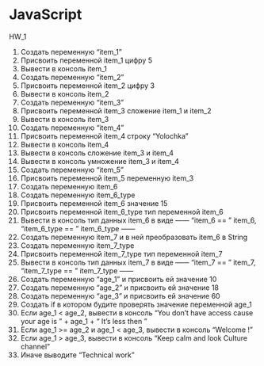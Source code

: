 # JavaScript  
HW_1 
 
 1. Создать переменную “item_1”  
 2. Присвоить переменной item_1 цифру 5  
 3. Вывести в консоль item_1      
 4. Создать переменную “item_2”     
 5. Присвоить переменной item_2 цифру 3    
 6. Вывести в консоль item_2     
 7. Создать переменную “item_3”    
 8. Присвоить переменной item_3 сложение item_1 и item_2       
 9. Вывести в консоль item_3     
 10. Создать переменную “item_4”    
 11. Присвоить переменной item_4 строку “Yolochka”  
 12. Вывести в консоль item_4    
 13. Вывести в консоль сложение item_3 и item_4   
 14. Вывести в консоль умножение item_3 и item_4   
 15. Создать переменную “item_5”   
 16. Присвоить переменной item_5 переменную item_3   
 17. Создать переменную item_6   
 18. Создать переменную item_6_type   
 19. Присвоить переменной item_6 значение 15
 20. Присвоить переменной item_6_type тип переменной item_6   
 21. Вывести в консоль тип данных item_6 в виде ——  “item_6 == ”  item_6,  “item_6_type == ”  item_6_type ——    
 22. Создать переменную item_7 и в ней преобразовать item_6 в String   
 23. Создать переменную item_7_type     
 24. Присвоить переменной item_7_type тип переменной item_7   
 25. Вывести в консоль тип данных item_7 в виде ——  “item_7 == ”  item_7,  “item_7_type == ”  item_7_type ——     
 26. Создать переменную “age_1” и присвоить ей значение 10   
 27. Создать переменную “age_2” и присвоить ей значение 18   
 28. Создать переменную “age_3” и присвоить ей значение 60   
 29. Создать if в котором будите проверять значение переменной age_1  
 30. Если age_1 < age_2, вывести в консоль “You don’t have access cause your age is ” + age_1 + “ It’s less then ”   
 31. Если age_1 >=  age_2 и age_1 <  age_3, вывести в консоль “Welcome  !”   
 32. Если age_1  > age_3, вывести в консоль “Keep calm and look Culture channel”    
 33. Иначе выводите “Technical work”     
